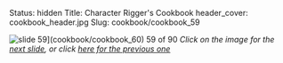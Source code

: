 Status: hidden
Title: Character Rigger's Cookbook
header_cover: cookbook_header.jpg
Slug: cookbook/cookbook_59

![slide 59](https://dl.dropboxusercontent.com/u/2977490/presentations/cookbook/img59.jpg)](cookbook/cookbook_60)
59 of 90
_Click on the image for the [next slide](cookbook/cookbook_60), or click [here for the previous one](cookbook/cookbook_58)_
